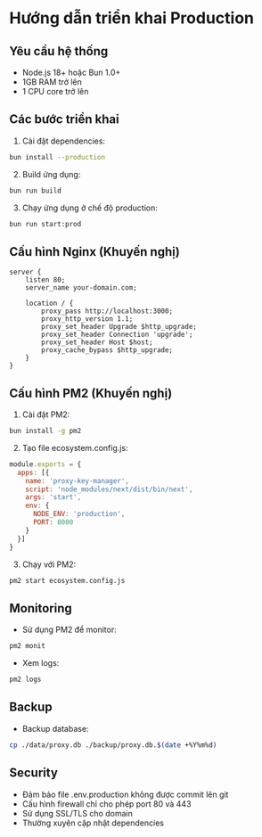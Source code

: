 # Hướng dẫn triển khai Production

## Yêu cầu hệ thống
- Node.js 18+ hoặc Bun 1.0+
- 1GB RAM trở lên
- 1 CPU core trở lên

## Các bước triển khai

1. Cài đặt dependencies:
```bash
bun install --production
```

2. Build ứng dụng:
```bash
bun run build
```

3. Chạy ứng dụng ở chế độ production:
```bash
bun run start:prod
```

## Cấu hình Nginx (Khuyến nghị)

```nginx
server {
    listen 80;
    server_name your-domain.com;

    location / {
        proxy_pass http://localhost:3000;
        proxy_http_version 1.1;
        proxy_set_header Upgrade $http_upgrade;
        proxy_set_header Connection 'upgrade';
        proxy_set_header Host $host;
        proxy_cache_bypass $http_upgrade;
    }
}
```

## Cấu hình PM2 (Khuyến nghị)

1. Cài đặt PM2:
```bash
bun install -g pm2
```

2. Tạo file ecosystem.config.js:
```javascript
module.exports = {
  apps: [{
    name: 'proxy-key-manager',
    script: 'node_modules/next/dist/bin/next',
    args: 'start',
    env: {
      NODE_ENV: 'production',
      PORT: 8000
    }
  }]
}
```

3. Chạy với PM2:
```bash
pm2 start ecosystem.config.js
```

## Monitoring

- Sử dụng PM2 để monitor:
```bash
pm2 monit
```

- Xem logs:
```bash
pm2 logs
```

## Backup

- Backup database:
```bash
cp ./data/proxy.db ./backup/proxy.db.$(date +%Y%m%d)
```

## Security

- Đảm bảo file .env.production không được commit lên git
- Cấu hình firewall chỉ cho phép port 80 và 443
- Sử dụng SSL/TLS cho domain
- Thường xuyên cập nhật dependencies 